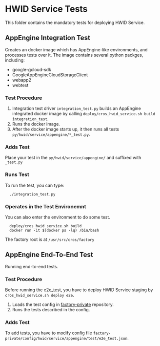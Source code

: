 # HWID Service Tests
This folder contains the mandatory tests for deploying HWID Service.


## AppEngine Integration Test
Creates an docker image which has AppEngine-like environments, and processes
tests over it. The image contains several python packges, including:
  - google-gcloud-sdk
  - GoogleAppEngineCloudStorageClient
  - webapp2
  - webtest

### Test Procedure
1. Integration test driver `integration_test.py` builds an AppEngine integrated
   docker image by calling `deploy/cros_hwid_service.sh build integration_test`.
2. Runs the docker image.
3. After the docker image starts up, it then runs all tests
  `py/hwid/service/appengine/*_test.py`.

### Adds Test
Place your test in the `py/hwid/service/appengine/` and suffixed with `_test.py`

### Runs Test
To run the test, you can type:
```
  ./integration_test.py
```


### Operates in the Test Environemnt
You can also enter the environment to do some test.
```
  deploy/cros_hwid_service.sh build
  docker run -it $(docker ps -lq) /bin/bash
```
The factory root is at `/usr/src/cros/factory`


## AppEngine End-To-End Test
Running end-to-end tests.

### Test Procedure
Before running the e2e\_test, you have to deploy HWID Service staging by
`cros_hwid_service.sh deploy e2e`.
1. Loads the test config in [factory-private][1] repository.
2. Runs the tests described in the config.

### Adds Test
To add tests, you have to modify config file
`factory-private/config/hwid/service/appengine/test/e2e_test.json`.

[1]: https://chrome-internal.googlesource.com/chromeos/platform/factory-private
